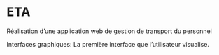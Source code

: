 # ETA
Réalisation d’une application web de gestion de transport du personnel

Interfaces graphiques:
La première interface que l’utilisateur visualise.
